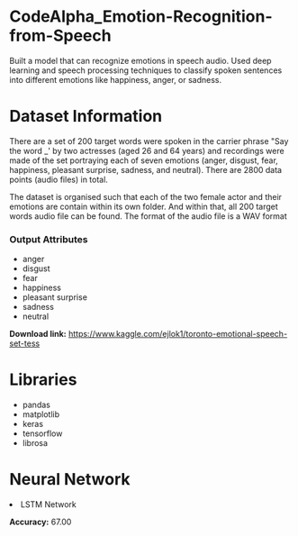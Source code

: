 # CodeAlpha_Emotion-Recognition-from-Speech
Built a model that can recognize emotions in speech audio. Used deep learning and speech processing techniques to classify spoken sentences into different emotions like happiness, anger, or sadness.

# Dataset Information

There are a set of 200 target words were spoken in the carrier phrase "Say the word _' by two actresses (aged 26 and 64 years) and recordings were made of the set portraying each of seven emotions (anger, disgust, fear, happiness, pleasant surprise, sadness, and neutral). There are 2800 data points (audio files) in total.

The dataset is organised such that each of the two female actor and their emotions are contain within its own folder. And within that, all 200 target words audio file can be found. The format of the audio file is a WAV format

### Output Attributes
- anger
- disgust
- fear
- happiness
- pleasant surprise
- sadness
- neutral

**Download link:** https://www.kaggle.com/ejlok1/toronto-emotional-speech-set-tess

# Libraries

- pandas
- matplotlib
- keras
- tensorflow
- librosa

# Neural Network

<li>LSTM Network
  
**Accuracy:** 67.00
